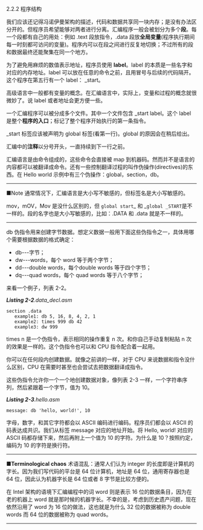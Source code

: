 2.2.2 程序结构

我们应该还记得冯诺伊曼架构的描述，代码和数据共享同一块内存；是没有办法区分开的。但程序员希望能够对两者进行分离。汇编程序一般会被划分为多个**段**。每一个段都有自己的用处：例如 .text 段放指令，.data 段放**全局变量**\(程序执行期间每一时刻都可访问的变量\)。程序内可以在段之间进行反复地切换；不过所有的段和数据最终还能聚集在同一个地方。

为了避免用麻烦的数值表示地址，程序员使用 **label**。label 的本质是一些名字和对应的内存地址。label 可以放在任意的命令之前，且用冒号与后续的代码隔开。这个程序在第五行有一个 label： \_start。

高级语言中一般都有变量的概念。在汇编语言中，实际上，变量和过程的概念就很微妙了。说 label 或者地址会更方便一些。

一个汇编程序可以被分成多个文件。其中一个文件包含 \_start label。这个 label 是整个**程序的入口**；标记了整个程序开始执行的第一条指令。

\_start 标签应该被声明为 global 标签\(看第一行\)。global 的原因会在稍后给出。

汇编中的**注释**以分号开头，一直持续到下一行之前。

汇编语言是由命令组成的，这些命令会直接被 map 到机器码。然而并不是语言的内容都可以被翻译成命令。还有一些控制翻译过程的叫作伪操作\(directives\)的东西。在 Hello world 示例中有三个伪操作：global，section，db。

---

■Note 通常情况下，汇编语言是大小写不敏感的，但标签名是大小写敏感的。

mov，mOV，Mov 是没什么区别的，但 `global start`_ 和 _`global _START`是不一样的。段的名字也是大小写敏感的，比如：.DATA 和 .data 就是不一样的。

---

db 伪指令用来创建字节数据。想定义数据一般用下面这些伪指令之一，具体用哪个需要根据数据的格式确定：

* db---字节；
* dw---words，每个 word 等于两个字节；
* dd---double words，每个double words 等于四个字节；
* dq---quad words，每个 quad words 等于八个字节；

来看一个例子，列表 2-2。

_**Listing 2-2**.data\_decl.asm_

```
section .data
   example1: db 5, 16, 8, 4, 2, 1
   example2: times 999 db 42
   example3: dw 999
```

times n 是一个伪指令，表示相同的操作重复 n 次。和你自己手动复制粘贴 n 次的效果是一样的。这个伪指令也可以和 CPU 指令配合着一起用。

你可以在任何段内创建数据。就像之前讲的一样，对于 CPU 来说数据和指令没什么区别，CPU 在需要时甚至也会尝试去把数据翻译成指令。

这些伪指令允许你一个一个地创建数据对象，像列表 2-3 一样，一个字符串序列，然后紧跟着一个字节，值为 10。

_**Listing 2-3**.hello.asm_

```
message: db 'hello, world!', 10
```

字母，数字，和其它字符都会以 ASCII 编码进行编码。程序员们都会以 ASCII 的码表达成共识。我们从标签 message 对应的地址开始。将 Hello, world! 对应的 ASCII 码都存储下来，然后再附上一个值为 10 的字符。为什么是 10？按照约定，编码为 10 的字符是换行符。

---

**■Terminological chaos** 术语混乱：通常人们认为 integer 的长度即是计算机的字长。因为我们写代码的平台是 64 位计算机，地址是 64 位，通用寄存器也是 64 位，因此认为机器字长是 64 位或者  8 字节是比较方便的。

在 Intel 架构的语境下汇编编程中的词 word 则是表示 16 位的数据条目，因为在老的机器上 word 就是那时候的机器字长。不幸的是，考虑到历史遗产问题，现在依然沿用了 word 为 16 位的做法，这也就是为什么 32 位的数据被称为 double words 而 64 位的数据被称为 quad words。

---



